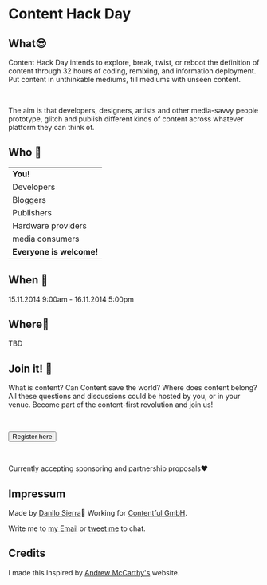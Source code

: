 <body>
		<div class="intro">
				<h1>Content Hack Day</h1>
		</div>
		<div class="what">
			<h2>What😎</h2>
			<p>Content Hack Day intends to explore, break, twist, or reboot the definition of content through 32 hours of coding, remixing, and information deployment. Put content in unthinkable mediums, fill mediums with unseen content.</p>
			<br>
			<p>The aim is that developers, designers, artists and other media-savvy people prototype, glitch and publish different kinds of content across whatever platform they can think of.</p>
			</div>
		<div class="who">
			<h2>Who 🙋</h2>
			<table class="who-body">
				<tr><td><strong>You!<strong></td></tr>
				<tr><td>Developers</td></tr>
				<tr><td>Bloggers</td></tr>
				<tr><td>Publishers</td></tr>
				<tr><td>Hardware providers</td></tr>
				<tr><td>media consumers</td></tr>
				<tr><td><strong>Everyone is welcome!</strong></td></tr> 
			</table>
		</div>
		<div class="when">
			<h2>When 📅</h2>
			<p>15.11.2014 9:00am - 16.11.2014 5:00pm</p>
		</div>
		<div class ="where">
			<h2>Where📍</h2>
			<p>TBD</p>
		</div>	
		<div class="invite">
			<h2>Join it! 🎉</h2>
			<p>What is content? Can Content save the world? Where does content belong? All these questions and discussions could be hosted by you, or in your venue. Become part of the content-first revolution and join us!</p>
			<br>
			<p><a href="http://www.eventbrite.com/e/content-hack-day-tickets-12263186521"><button type="button" class="btn-default">Register here</button></a></p>
			<br>
			<p>Currently accepting sponsoring and partnership proposals❤</p>
		</div>
		<div class="impressum">
			<h2>Impressum</h2>
			<p>Made by <a href="http://danilosierra.com/">Danilo Sierra</a>🌴 Working for <a href="http://contentful.com">Contentful GmbH</a>.</p>
			<p>Write me to <a href="mailto:danilo@contentful.com">my Email</a> or <a href="https://twitter.com/bootsbosley">tweet me</a> to chat.</p>
		</div>
		<div class ="credits">
<h2>Credits</h2>
			<p>I made this Inspired by <a href="http://andrevv.com">Andrew McCarthy's</a> website.</p>
	
